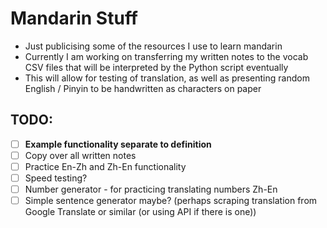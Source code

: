 # Mandarin Stuff
- Just publicising some of the resources I use to learn mandarin
- Currently I am working on transferring my written notes to the vocab CSV files that will be interpreted by the Python script eventually
- This will allow for testing of translation, as well as presenting random English / Pinyin to be handwritten as characters on paper

## TODO:
- [ ] **Example functionality separate to definition**
- [ ] Copy over all written notes
- [ ] Practice En-Zh and Zh-En functionality
- [ ] Speed testing?
- [ ] Number generator - for practicing translating numbers Zh-En
- [ ] Simple sentence generator maybe? (perhaps scraping translation from Google Translate or similar (or using API if there is one))
